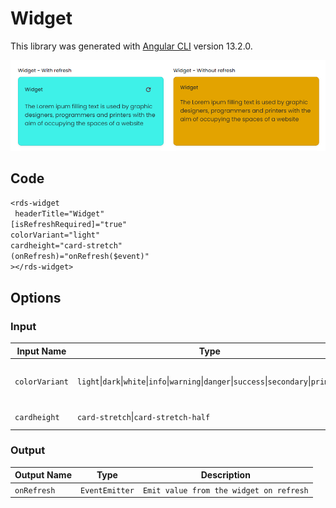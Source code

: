 # Widget

This library was generated with [Angular CLI](https://github.com/angular/angular-cli) version 13.2.0.
<p align="left">
<img src="../../assets/widgetall.png" alt="widget"/>
<p/>

## Code
`<rds-widget`  
 ` headerTitle="Widget"`  
  `[isRefreshRequired]="true"`  
  `colorVariant="light"`  
  `cardheight="card-stretch"`  
  `(onRefresh)="onRefresh($event)"`  
`></rds-widget>`  

## Options
### Input
<!-- prettier-ignore -->
| Input Name                  | Type                             |Example| Description                                                                  |
| --------------------------- | -------------------------------- |------------| ---------------------------------------------------------------------------- |
| `colorVariant`              | `light`\|`dark`\|`white`\|`info`\|`warning`\|`danger`\|`success`\|`secondary`\|`primary` | "light"|Specify the color variant of the widget |
| `cardheight`                |`card-stretch`\|`card-stretch-half`                      | "card-stretch"|For set the card height|


### Output
| Output Name                 | Type          | Description                     |      
| --------------------------- | --------------|------------------|
| `onRefresh`                 |  `EventEmitter`  | `Emit value from the widget on refresh`  |
